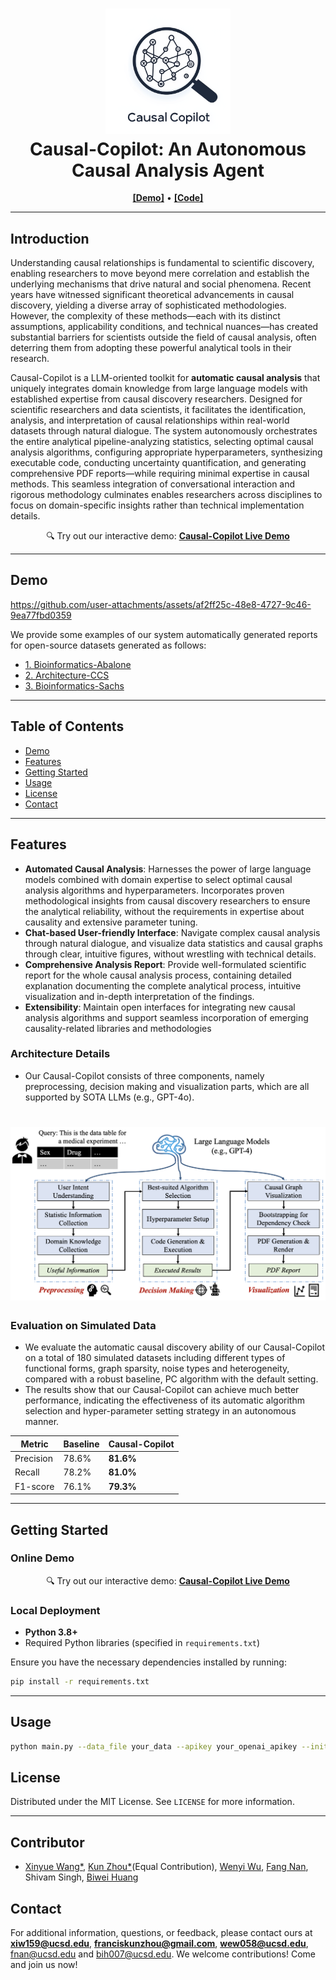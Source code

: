 <h1 align="center">
<img src="asset/logo.png" width="200" alt="Causality" />
<br>
Causal-Copilot: An Autonomous Causal Analysis Agent
</h1>
<p align="center">
  <a href="https://921b68852c4d574f0e.gradio.live/"><b>[Demo]</b></a> •
  <a href="https://github.com/Lancelot39/Causal-Copilot"><b>[Code]</b></a>
</p>


---

## Introduction
Understanding causal relationships is fundamental to scientific discovery, enabling researchers to move beyond mere correlation and establish the underlying mechanisms that drive natural and social phenomena. Recent years have witnessed significant theoretical advancements in causal discovery, yielding a diverse array of sophisticated methodologies. However, the complexity of these methods—each with its distinct assumptions, applicability conditions, and technical nuances—has created substantial barriers for scientists outside the field of causal analysis, often deterring them from adopting these powerful analytical tools in their research.

Causal-Copilot is a LLM-oriented toolkit for **automatic causal analysis** that uniquely integrates domain knowledge from large language models with established expertise from causal discovery researchers. Designed for scientific researchers and data scientists, it facilitates the identification, analysis, and interpretation of causal relationships within real-world datasets through natural dialogue. The system autonomously orchestrates the entire analytical pipeline-analyzing statistics, selecting optimal causal analysis algorithms, configuring appropriate hyperparameters, synthesizing executable code, conducting uncertainty quantification, and generating comprehensive PDF reports—while requiring minimal expertise in causal methods. This seamless integration of conversational interaction and rigorous methodology culminates enables researchers across disciplines to focus on domain-specific insights rather than technical implementation details.

<p align="center">
  🔍 Try out our interactive demo: <a href="https://921b68852c4d574f0e.gradio.live/"><b>Causal-Copilot Live Demo</b></a>
</p>

---

## Demo

https://github.com/user-attachments/assets/af2ff25c-48e8-4727-9c46-9ea77fbd0359

We provide some examples of our system automatically generated reports for open-source datasets generated as follows:

- [1. Bioinformatics-Abalone](asset/report_Abalone.pdf)
- [2. Architecture-CCS](asset/report_CCS.pdf)
- [3. Bioinformatics-Sachs](asset/report_Sachs.pdf)

---

## Table of Contents

- [Demo](#Demo)
- [Features](#features)
- [Getting Started](#getting-started)
- [Usage](#usage)
- [License](#license)
- [Contact](#Contact)

---

## Features

- **Automated Causal Analysis**: Harnesses the power of large language models combined with domain expertise to select optimal causal analysis algorithms and hyperparameters. Incorporates proven methodological insights from causal discovery researchers to ensure the analytical reliability, without the requirements in expertise about causality and extensive parameter tuning.
- **Chat-based User-friendly Interface**: Navigate complex causal analysis through natural dialogue, and visualize data statistics and causal graphs through clear, intuitive figures, without wrestling with technical details. 
- **Comprehensive Analysis Report**: Provide well-formulated scientific report for the whole causal analysis process, containing detailed explanation documenting the complete analytical process, intuitive visualization and in-depth interpretation of the findings.
- **Extensibility**: Maintain open interfaces for integrating new causal analysis algorithms and support seamless incorporation of emerging causality-related libraries and methodologies

### Architecture Details

- Our Causal-Copilot consists of three components, namely preprocessing, decision making and visualization parts, which are all supported by SOTA LLMs (e.g., GPT-4o).

<h1 align="center">
<div style="text-align: center;">
    <img src="asset/architecture.png" width="700" alt="Causality" />
</div>
</h1>

### Evaluation on Simulated Data

- We evaluate the automatic causal discovery ability of our Causal-Copilot on a total of 180 simulated datasets including different types of functional forms, graph sparsity, noise types and heterogeneity, compared with a robust baseline, PC algorithm with the default setting.
- The results show that our Causal-Copilot can achieve much better performance, indicating the effectiveness of its automatic algorithm selection and hyper-parameter setting strategy in an autonomous manner.

| Metric    | Baseline | Causal-Copilot |
|-----------|----------|----------------|
| Precision | 78.6%    | **81.6%**      |
| Recall    | 78.2%    | **81.0%**      |
| F1-score  | 76.1%    | **79.3%**      |

---

## Getting Started

### Online Demo

<p align="center">
  🔍 Try out our interactive demo: <a href="https://921b68852c4d574f0e.gradio.live/"><b>Causal-Copilot Live Demo</b></a>
</p>


### Local Deployment

- **Python 3.8+**
- Required Python libraries (specified in `requirements.txt`)

Ensure you have the necessary dependencies installed by running:

```bash
pip install -r requirements.txt
```

---

## Usage

```bash
python main.py --data_file your_data --apikey your_openai_apikey --initial_query your_user_query
```

## License

Distributed under the MIT License. See `LICENSE` for more information.

---

## Contributor

- [Xinyue Wang*](https://github.com/CharonWangg), [Kun Zhou*](https://github.com/Lancelot39)(Equal Contribution), [Wenyi Wu](https://github.com/WenyiWU0111), [Fang Nan](https://github.com/Fangn06), Shivam Singh, [Biwei Huang](https://biweihuang.com/)

## Contact

For additional information, questions, or feedback, please contact ours at **xiw159@ucsd.edu**, **franciskunzhou@gmail.com**, **wew058@ucsd.edu**, fnan@ucsd.edu and bih007@ucsd.edu. We welcome contributions! Come and join us now!

